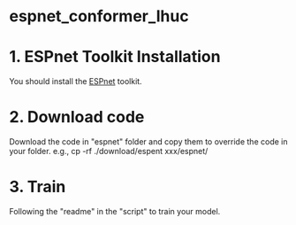 # espnet_conformer_lhuc

# 1. ESPnet Toolkit Installation
You should install the <a href='https://jjdean321.github.io/pub/'>ESPnet</a> toolkit.

# 2. Download code
Download the code in "espnet" folder and copy them to override the code in your folder.
e.g., cp -rf ./download/espent xxx/espnet/

# 3. Train
Following the "readme" in the "script" to train your model. 
